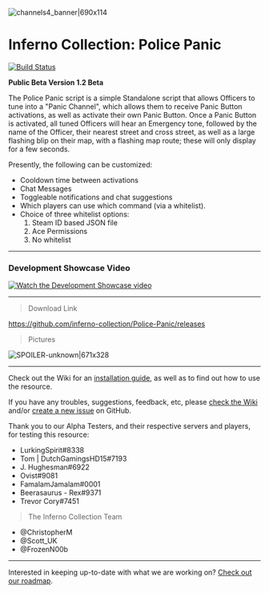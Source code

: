 ![channels4_banner|690x114](https://i.ibb.co/CHMD8y6/channels4-banner.jpg) 
# Inferno Collection: Police Panic
[![Build Status](https://travis-ci.com/inferno-collection/Police-Panic.svg?branch=master)](https://travis-ci.com/inferno-collection/Police-Panic)

__Public Beta Version 1.2 Beta__

The Police Panic script is a simple Standalone script that allows Officers to tune into a "Panic Channel", which allows them to receive Panic Button activations, as well as activate their own Panic Button. Once a Panic Button is activated, all tuned Officers will hear an Emergency tone, followed by the name of the Officer, their nearest street and cross street, as well as a large flashing blip on their map, with a flashing map route; these will only display for a few seconds.

Presently, the following can be customized:
- Cooldown time between activations
- Chat Messages
- Toggleable notifications and chat suggestions
- Which players can use which command (via a whitelist).
- Choice of three whitelist options:
    1. Steam ID based JSON file
    2. Ace Permissions
    3. No whitelist

***
### Development Showcase Video
[![Watch the Development Showcase video](https://img.youtube.com/vi/-usFNl5YXb4/maxresdefault.jpg)](https://www.youtube.com/watch?v=-usFNl5YXb4)
***

> Download Link

https://github.com/inferno-collection/Police-Panic/releases

> Pictures

![SPOILER-unknown|671x328](https://i.ibb.co/HCDXY8B/SPOILER-unknown.png) 

***
Check out the Wiki for an [installation guide](https://github.com/inferno-collection/Police-Panic/wiki/Installation-Guide), as well as to find out how to use the resource.

If you have any troubles, suggestions, feedback, etc, please [check the Wiki](https://github.com/inferno-collection/Police-Panic/wiki) and/or [create a new issue](https://github.com/inferno-collection/Police-Panic/issues/new/choose) on GitHub.

Thank you to our Alpha Testers, and their respective servers and players, for testing this resource:
* LurkingSpirit#8338
* Tom | DutchGamingsHD15#7193
* J. Hughesman#6922
* Ovist#9081
* FamalamJamalam#0001
* Beerasaurus - Rex#9371
* Trevor Cory#7451

> The Inferno Collection Team
* @ChristopherM
* @Scott_UK 
* @FrozenN00b
***
Interested in keeping up-to-date with what we are working on? [Check out our roadmap](https://inferno-collection.com/roadmap).
